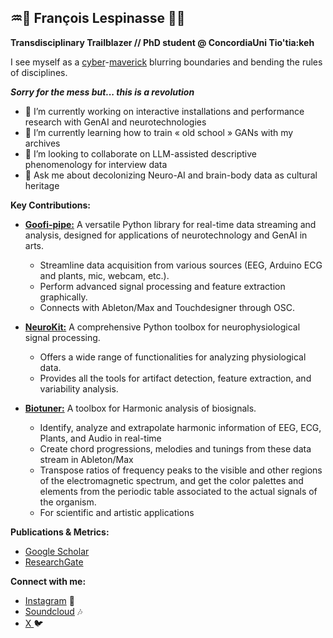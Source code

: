 ## ♒🌻 François Lespinasse  🧠🤖

 **Transdisciplinary Trailblazer // PhD student @ ConcordiaUni Tio'tia:keh**

I see myself as a [cyber](https://en.wikipedia.org/wiki/Cybernetics)-[maverick](https://www.merriam-webster.com/dictionary/maverick) blurring boundaries and bending the rules of disciplines.

***Sorry for the mess but... this is a revolution***

- 🔭 I’m currently working on interactive installations and performance research with GenAI and neurotechnologies
- 🌱 I’m currently learning how to train « old school » GANs with my archives 
- 👯 I’m looking to collaborate on LLM-assisted descriptive phenomenology for interview data
- 💬 Ask me about decolonizing Neuro-AI and brain-body data as cultural heritage

**Key Contributions:**

* [**Goofi-pipe:**](https://github.com/PhilippThoelke/goofi-pipe)  A versatile Python library for real-time data streaming and analysis, designed for applications of neurotechnology and GenAI in arts.
    * Streamline data acquisition from various sources (EEG, Arduino ECG and plants, mic, webcam, etc.).
    * Perform advanced signal processing and feature extraction graphically.
    * Connects with Ableton/Max and Touchdesigner through OSC.

* [**NeuroKit:**](https://neuropsychology.github.io/NeuroKit/) A comprehensive Python toolbox for neurophysiological signal processing.
    * Offers a wide range of functionalities for analyzing physiological data.
    * Provides all the tools for artifact detection, feature extraction, and variability analysis.

* [**Biotuner:**](https://antoinebellemare.github.io/biotuner/) A toolbox for Harmonic analysis of biosignals.
    * Identify, analyze and extrapolate harmonic information of EEG, ECG, Plants, and Audio in real-time
    * Create chord progressions, melodies and tunings from these data stream in Ableton/Max
    * Transpose ratios of frequency peaks to the visible and other regions of the electromagnetic spectrum, and get the color palettes and elements from the periodic table associated to the actual signals of the organism.
    * For scientific and artistic applications 

**Publications & Metrics:**

* [Google Scholar](https://scholar.google.com/citations?user=VjJntXAAAAAJ&hl=en&oi=ao) 
* [ResearchGate](https://www.researchgate.net/profile/Francois-Lespinasse)

**Connect with me:** 
* [Instagram](https://www.instagram.com/sangfrois/) 📸
* [Soundcloud](https://soundcloud.com/franc0isl) 🎶
* [ X ](https://twitter.com/franclespinas) 🐦
